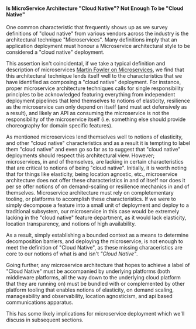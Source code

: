 #### Is MicroService Architecture "Cloud Native"? Not Enough To be "Cloud Native"

One common characteristic that frequently shows up as we survey definitions of "cloud native" from various vendors across the industry is the architectural technique "Microservices". Many definitions imply that an application deployment must honour a Microservice architectural style to be considered a "cloud native" deployment. 

This assertion isn't coincidental, if we take a typical definition and description of microservices [Martin Fowler on Microservices](https://martinfowler.com/microservices/), we find that this architectural technique lends itself well to the characteristics that we have identified as composing a "cloud native" deployment. For instance, proper microservice architecture techniques calls for single responsibility principles to be acknowledged featuring everything from independent deployment pipelines that lend themselves to notions of elasticity, resilience as the microservice can only depend on itself (and must act defensively as a result), and likely an API as consuming the microservice is not the responsibility of the microservice itself (i.e. something else should provide choreography for domain specific features). 

As mentioned microservices lend themselves well to notions of elasticity, and other "cloud native" characteristics and as a result it is tempting to label them "cloud native" and even go so far as to suggest that "cloud native" deployments should respect this architectural view. However; microservices, in and of themselves, are lacking in certain characteristics that are critical to notions of being "cloud native". Initially, it is worth noting that for things like elasticity, being location agnostic, etc., microservice architecture does not offer these characteristics in and of itself nor does it per se offer notions of on demand-scaling or resilience mechanics in and of themselves. Microservice architecture must rely on completementary tooling, or platforms to accomplish these characteristics. If we were to simply decompose a feature into a small unit of deployment and deploy to a traditional subsystem, our microservice in this case would be extremely lacking in the "cloud native" feature department, as it would lack elasticity, location transparency, and notions of high availability. 

As a result, simply establishing a bounded context as a means to determine decomposition barriers, and deploying the microservice, is not enough to meet the definition of "Cloud Native", as these missing characeristics are core to our notions of what is and isn't *"Cloud Native"*.  

Going further, any microservice architecture that hopes to achieve a label of "Cloud Native" must be accompanied by underlying platforms (both middleware platforms, all the way down to the underlying cloud platform that they are running on) must be bundled with or complemented by other platform tooling that enables notions of elasticity, on demand scaling, manageability and observability, location agnosticism, and api based communications apparatus. 

This has some likely implications for microservice deployment which we'll discuss in subsequent sections. 